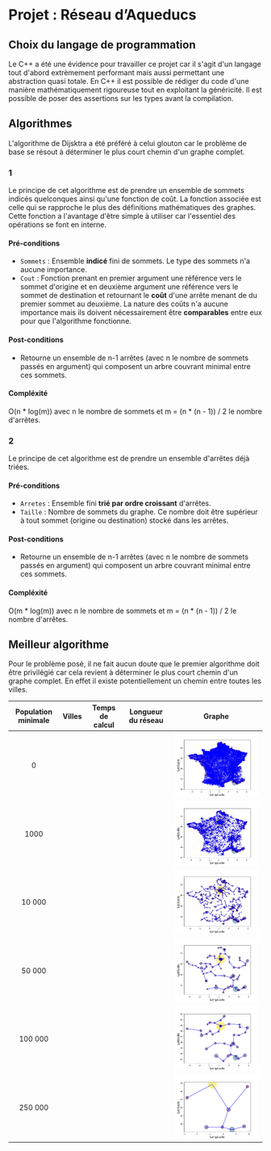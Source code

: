 # Projet : Réseau d’Aqueducs
## Choix du langage de programmation
Le C++ a été une évidence pour travailler ce projet car il s'agit d'un langage tout d'abord extrèmement performant mais aussi permettant une abstraction quasi totale. En C++ il est possible de rédiger du code d'une manière mathématiquement rigoureuse tout en exploitant la généricité. Il est possible de poser des assertions sur les types avant la compilation.
## Algorithmes
L'algorithme de Dijsktra a été préféré à celui glouton car le problème de base se résout à déterminer le plus court chemin d'un graphe complet.
### 1
Le principe de cet algorithme est de prendre un ensemble de sommets indicés quelconques ainsi qu'une fonction de coût. La fonction associée est celle qui se rapproche le plus des définitions mathématiques des graphes. Cette fonction a l'avantage d'être simple à utiliser car l'essentiel des opérations se font en interne.
#### Pré-conditions
- `Sommets` : Ensemble **indicé** fini de sommets. Le type des sommets n'a aucune importance.
- `Cout` : Fonction prenant en premier argument une référence vers le sommet d'origine et en deuxième argument une référence vers le sommet de destination et retournant le **coût** d'une arrête menant de du premier sommet au deuxième. La nature des coûts n'a aucune importance mais ils doivent nécessairement être **comparables** entre eux pour que l'algorithme fonctionne.
#### Post-conditions
- Retourne un ensemble de n-1 arrêtes (avec n le nombre de sommets passés en argument) qui composent un arbre couvrant minimal entre ces sommets.
#### Compléxité
O(n * log(m)) avec n le nombre de sommets et m = (n * (n - 1)) / 2 le nombre d'arrêtes.
### 2
Le principe de cet algorithme est de prendre un ensemble d'arrêtes déjà triées.
#### Pré-conditions
- `Arretes` : Ensemble fini **trié par ordre croissant** d'arrêtes.
- `Taille` : Nombre de sommets du graphe. Ce nombre doit être supérieur à tout sommet (origine ou destination) stocké dans les arrêtes.
#### Post-conditions
- Retourne un ensemble de n-1 arrêtes (avec n le nombre de sommets passés en argument) qui composent un arbre couvrant minimal entre ces sommets.
#### Compléxité
O(m * log(m)) avec n le nombre de sommets et m = (n * (n - 1)) / 2 le nombre d'arrêtes.
## Meilleur algorithme
Pour le problème posé, il ne fait aucun doute que le premier algorithme doit être privilégié car cela revient à déterminer le plus court chemin d'un graphe complet. En effet il existe potentiellement un chemin entre toutes les villes.


Population minimale  | Villes | Temps de calcul | Longueur du réseau | Graphe
:------------------: | :----: | :-------------: | :----------------: | :----:
0                    |        |                 |                    | ![alt text](./0.png "0 habitant et plus")
1000                 |        |                 |                    | ![alt text](./1000.png "1 000 habitants et plus")
10 000               |        |                 |                    | ![alt text](./10000.png "10 000 habitants et plus")
50 000               |        |                 |                    | ![alt text](./50000.png "50 000 habitants et plus")
100 000              |        |                 |                    | ![alt text](./100000.png "100 000 habitants et plus")
250 000              |        |                 |                    | ![test](./250000.png "250 000 habitants et plus")
